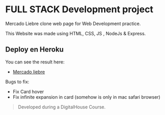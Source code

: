 # FULL STACK Development project

Mercado Liebre clone web page for Web Development practice.

This Website was made using HTML, CSS, JS , NodeJs & Express.

## Deploy en Heroku
You can see the result here:
* [Mercado liebre](https://liebremarket.herokuapp.com/)

Bugs to fix:
* Fix Card hover
* Fix infinite expansion in card (somehow is only in mac safari browser)

> Developed during a DigitalHouse Course.
